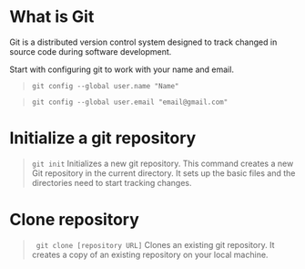 # What is Git

Git is a distributed version control system designed to track changed in source code during software development.

Start with configuring git to work with your name and email.

> `git config --global user.name "Name"`

> `git config --global user.email "email@gmail.com"`

# Initialize a git repository

> `git init`
> Initializes a new git repository. This command creates a new Git repository in the current directory. It sets up the basic files and the directories need to start tracking changes.

# Clone repository

> ` git clone [repository URL]`
> Clones an existing git repository. It creates a copy of an existing repository on your local machine.
